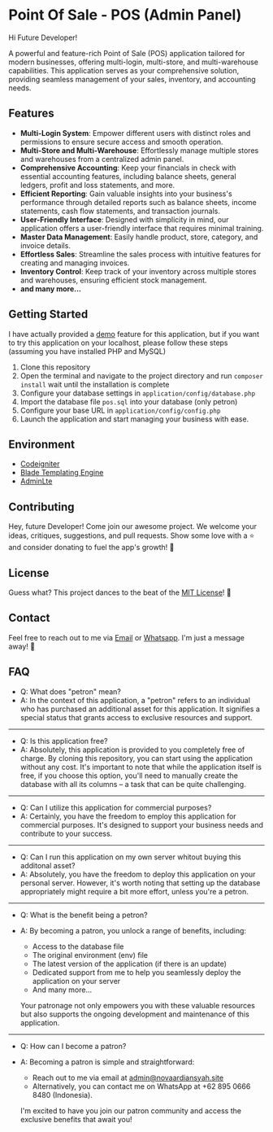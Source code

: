 # Point Of Sale - POS (Admin Panel)

Hi Future Developer!

A powerful and feature-rich Point of Sale (POS) application tailored for modern businesses, offering multi-login, multi-store, and multi-warehouse capabilities. This application serves as your comprehensive solution, providing seamless management of your sales, inventory, and accounting needs.

## Features

* **Multi-Login System**: Empower different users with distinct roles and permissions to ensure secure access and smooth operation.
* **Multi-Store and Multi-Warehouse**: Effortlessly manage multiple stores and warehouses from a centralized admin panel.
* **Comprehensive Accounting**: Keep your financials in check with essential accounting features, including balance sheets, general ledgers, profit and loss statements, and more.
* **Efficient Reporting**: Gain valuable insights into your business's performance through detailed reports such as balance sheets, income statements, cash flow statements, and transaction journals.
* **User-Friendly Interface**: Designed with simplicity in mind, our application offers a user-friendly interface that requires minimal training.
* **Master Data Management**: Easily handle product, store, category, and invoice details.
* **Effortless Sales**: Streamline the sales process with intuitive features for creating and managing invoices.
* **Inventory Control**: Keep track of your inventory across multiple stores and warehouses, ensuring efficient stock management.
* **and many more...**

## Getting Started

I have actually provided a [demo](https://point-of-sale.novaardiansyah.site/) feature for this application, but if you want to try this application on your localhost, please follow these steps (assuming you have installed PHP and MySQL)

1. Clone this repository
2. Open the terminal and navigate to the project directory and run `composer install` wait until the installation is complete
3. Configure your database settings in `application/config/database.php`
4. Import the database file `pos.sql` into your database (only petron)
5. Configure your base URL in `application/config/config.php`
6. Launch the application and start managing your business with ease.


## Environment

- [Codeigniter](https://codeigniter.com/userguide3/installation/downloads.html)
- [Blade Templating Engine](https://packagist.org/packages/jenssegers/blade)
- [AdminLte](https://adminlte.io/)

## Contributing

Hey, future Developer! Come join our awesome project. We welcome your ideas, critiques, suggestions, and pull requests. Show some love with a ⭐ and consider donating to fuel the app's growth! 🚀

## License

Guess what? This project dances to the beat of the [MIT License](https://github.com/novaardiansyah/point-of-sale/blob/main/LICENSE)! 🎉

## Contact

Feel free to reach out to me via [Email](mailto:admin@novaardiansyah.site) or [Whatsapp](https://wa.me/6289506668480?text=Hi%20Nova,%20I%20have%20a%20question%20about%20Point%20Of%20Sale). I'm just a message away! 📩

## FAQ


- Q: What does "petron" mean?
- A: In the context of this application, a "petron" refers to an individual who has purchased an additional asset for this application. It signifies a special status that grants access to exclusive resources and support.

---
- Q: Is this application free?
- A: Absolutely, this application is provided to you completely free of charge. By cloning this repository, you can start using the application without any cost.  It's important to note that while the application itself is free, if you choose this option, you'll need to manually create the database with all its columns – a task that can be quite challenging.
---
- Q: Can I utilize this application for commercial purposes?
- A: Certainly, you have the freedom to employ this application for commercial purposes. It's designed to support your business needs and contribute to your success.
---
- Q: Can I run this application on my own server whitout buying this additonal asset?
- A: Absolutely, you have the freedom to deploy this application on your personal server. However, it's worth noting that setting up the database appropriately might require a bit more effort, unless you're a petron.
---
- Q: What is the benefit being a petron?
- A: By becoming a patron, you unlock a range of benefits, including:
    - Access to the database file
    - The original environment (env) file
    - The latest version of the application (if there is an update)
    - Dedicated support from me to help you seamlessly deploy the application on your server
    - And many more...

    Your patronage not only empowers you with these valuable resources but also supports the ongoing development and maintenance of this application.
---
- Q: How can I become a patron?
- A: Becoming a patron is simple and straightforward:
    - Reach out to me via email at admin@novaardiansyah.site
    - Alternatively, you can contact me on WhatsApp at +62 895 0666 8480 (Indonesia).

    I'm excited to have you join our patron community and access the exclusive benefits that await you!